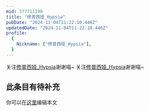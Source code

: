 ```yaml
---
mid: 377711190
title: "修普西娅_Hypsia"
pubDate: "2024-11-04T11:22:10.446Z"
updatedDate: "2024-11-04T11:22:10.446Z"
profile:
  {
    Nickname: ["修普西娅_Hypsia"],
  }
---
```


关注[修普西娅_Hypsia](https://space.bilibili.com/377711190)谢谢喵~ 关注[修普西娅_Hypsia](https://space.bilibili.com/377711190)谢谢喵~

## 此条目有待补充
你可以在[这里](https://github.com/Yuhanawa/VTuber.ICU-Content/edit/master/v/修普西娅_Hypsia/index.md)编辑本文

